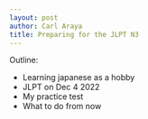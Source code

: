 ```yaml
---
layout: post
author: Carl Araya
title: Preparing for the JLPT N3
---
```


Outline:
- Learning japanese as a hobby
- JLPT on Dec 4 2022
- My practice test
- What to do from now
